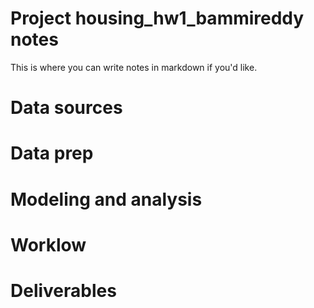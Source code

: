 # Project housing_hw1_bammireddy notes

 
This is where you can write notes in markdown if you'd like.

# Data sources


# Data prep


# Modeling and analysis


# Worklow


# Deliverables

